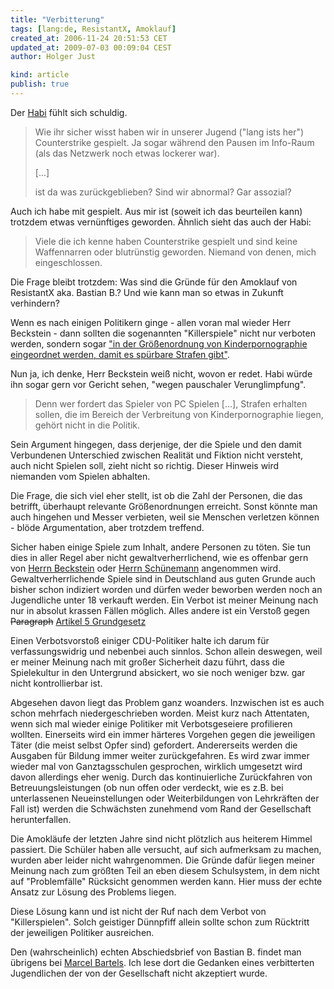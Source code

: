 ```yaml
---
title: "Verbitterung"
tags: [lang:de, ResistantX, Amoklauf]
created_at: 2006-11-24 20:51:53 CET
updated_at: 2009-07-03 00:09:04 CEST
author: Holger Just

kind: article
publish: true
---
```


Der [Habi](http://myblog.de/hokasha/art/25549532) fühlt sich schuldig.

>Wie ihr sicher wisst haben wir in unserer Jugend ("lang ists her") Counterstrike gespielt. Ja sogar während den Pausen im Info-Raum (als das Netzwerk noch etwas lockerer war).
>
>[...]
>
>ist da was zurückgeblieben? Sind wir abnormal? Gar assozial?

Auch ich habe mit gespielt. Aus mir ist (soweit ich das beurteilen kann) trotzdem etwas vernünftiges geworden. Ähnlich sieht das auch der Habi:

>Viele die ich kenne haben Counterstrike gespielt und sind keine Waffennarren oder blutrünstig geworden. Niemand von denen, mich eingeschlossen.

Die Frage bleibt trotzdem: Was sind die Gründe für den Amoklauf von ResistantX aka. Bastian B.? Und wie kann man so etwas in Zukunft verhindern?

Wenn es nach einigen Politikern ginge - allen voran mal wieder Herr Beckstein - dann sollten die sogenannten "Killerspiele" nicht nur verboten werden, sondern sogar ["in der Größenordnung von Kinderpornographie eingeordnet werden, damit es spürbare Strafen gibt"](http://www.tagesschau.de/aktuell/meldungen/0,1185,OID6112564_NAV_REF1,00.html).

Nun ja, ich denke, Herr Beckstein weiß nicht, wovon er redet. Habi würde ihn sogar gern vor Gericht sehen, "wegen pauschaler Verunglimpfung".

>Denn wer fordert das Spieler von PC Spielen [...], Strafen erhalten sollen, die im Bereich der  Verbreitung von Kinderpornographie liegen, gehört nicht in die Politik.

Sein Argument hingegen, dass derjenige, der die Spiele und den damit Verbundenen Unterschied zwischen Realität und Fiktion nicht versteht, auch nicht Spielen soll, zieht nicht so richtig. Dieser Hinweis wird niemanden vom Spielen abhalten.

Die Frage, die sich viel eher stellt, ist ob die Zahl der Personen, die das betrifft, überhaupt relevante Größenordnungen erreicht. Sonst könnte man auch hingehen und Messer verbieten, weil sie Menschen verletzen können - blöde Argumentation, aber trotzdem treffend.

Sicher haben einige Spiele zum Inhalt, andere Personen zu töten. Sie tun dies in aller Regel aber nicht gewaltverherrlichend, wie es offenbar gern von [Herrn Beckstein](http://de.wikipedia.org/wiki/G%C3%BCnther_Beckstein) oder [Herrn Schünemann](http://de.wikipedia.org/wiki/Uwe_Sch%C3%BCnemann) angenommen wird. Gewaltverherrlichende Spiele sind in Deutschland aus guten Grunde auch bisher schon indiziert worden und dürfen weder beworben werden noch an Jugendliche unter 18 verkauft werden. Ein Verbot ist meiner Meinung nach nur in absolut krassen Fällen möglich. Alles andere ist ein Verstoß gegen <del>Paragraph</del> [Artikel 5 Grundgesetz](http://www.gesetze-im-internet.de/gg/art_5.html)

Einen Verbotsvorstoß einiger CDU-Politiker halte ich darum für verfassungswidrig und nebenbei auch sinnlos. Schon allein deswegen, weil er meiner Meinung nach mit großer Sicherheit dazu führt, dass die Spielekultur in den Untergrund absickert, wo sie noch weniger bzw. gar nicht kontrollierbar ist.

Abgesehen davon liegt das Problem ganz woanders. Inzwischen ist es auch schon mehrfach niedergeschrieben worden. Meist kurz nach Attentaten, wenn sich mal wieder einige Politiker mit Verbotsgeseiere profilieren wollten. Einerseits wird ein immer härteres Vorgehen gegen die jeweiligen Täter (die meist selbst Opfer sind) gefordert. Andererseits werden die Ausgaben für Bildung immer weiter zurückgefahren. Es wird zwar immer wieder mal von Ganztagsschulen gesprochen, wirklich umgesetzt wird davon allerdings eher wenig. Durch das kontinuierliche Zurückfahren von Betreuungsleistungen (ob nun offen oder verdeckt, wie es z.B. bei unterlassenen Neueinstellungen oder Weiterbildungen von Lehrkräften der Fall ist) werden die Schwächsten zunehmend vom Rand der Gesellschaft herunterfallen.

Die Amokläufe der letzten Jahre sind nicht plötzlich aus heiterem Himmel passiert. Die Schüler haben alle versucht, auf sich aufmerksam zu machen, wurden aber leider nicht wahrgenommen. Die Gründe dafür liegen meiner Meinung nach zum größten Teil an eben diesem Schulsystem, in dem nicht auf "Problemfälle" Rücksicht genommen werden kann. Hier muss der echte Ansatz zur Lösung des Problems liegen.

Diese Lösung kann und ist nicht der Ruf nach dem Verbot von "Killerspielen". Solch geistiger Dünnpfiff allein sollte schon zum Rücktritt der jeweiligen Politiker ausreichen.

Den (wahrscheinlich) echten Abschiedsbrief von Bastian B. findet man übrigens bei [Marcel Bartels](http://www.mein-parteibuch.de/2006/11/21/abschiedsbrief-des-amoklaeufers-von-emsdetten/). Ich lese dort die Gedanken eines verbitterten Jugendlichen der von der Gesellschaft nicht akzeptiert wurde.